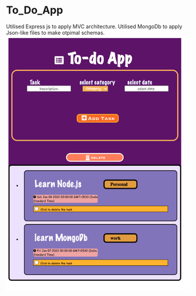 # To_Do_App
Utilised Express js to apply MVC architecture. 
Utilised MongoDb to apply Json-like files to make otpimal schemas.
![](images/Screenshot%202022-01-26%20at%2010.05.42%20PM.png)
